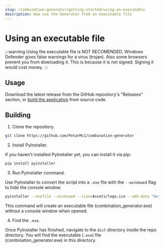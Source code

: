 ```yaml
---
slug: /combination-generator/getting-started/using-an-executable
description: How use the Generator from an executable file
---
```


# Using an executable file

:::warning
Using the executable file is NOT RECOMENDED. Windows Defender gives false warnings for a virus (trojan). Also some browsers prevent you from dowloading it. This is because it is not signed. Signing it would cost money.
:::


## Usage

Download the latest release from the GitHub repository's "Releases" section,
or [build the application](#building) from source code.


## Building

1. Clone the repository.

```bash
git clone https://github.com/PetarMc1/combination-generator
```



2. Install PyInstaller.

If you haven't installed PyInstaller yet, you can install it via pip:

```bash
pip install pyinstaller
```




3. Run PyInstaller command.

Use PyInstaller to convert the script into a `.exe` file with the `--windowed` flag to hide the console window.

```bash
pyinstaller --onefile --windowed --icon=Assets/logo.ico --add-data "Assets/logo.ico;Assets" combination_generator.py
```
This command will create an executable file (combination_generator.exe) without a console window when opened.




4. Find the `.exe`.

Once PyInstaller has finished, navigate to the `dist` directory inside the repo directory. You will find the executable (`.exe`) file (combination_generator.exe) in this directory.

